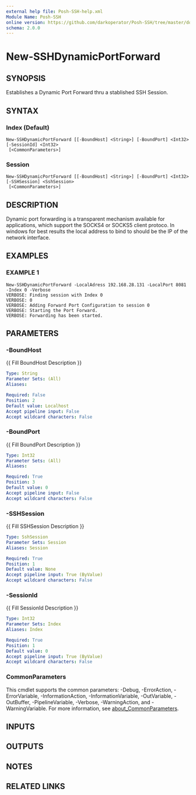 ```yaml
---
external help file: Posh-SSH-help.xml
Module Name: Posh-SSH
online version: https://github.com/darkoperator/Posh-SSH/tree/master/docs
schema: 2.0.0
---
```


# New-SSHDynamicPortForward

## SYNOPSIS
Establishes a Dynamic Port Forward thru a stablished SSH Session.

## SYNTAX

### Index (Default)
```
New-SSHDynamicPortForward [[-BoundHost] <String>] [-BoundPort] <Int32> [-SessionId] <Int32>
 [<CommonParameters>]
```

### Session
```
New-SSHDynamicPortForward [[-BoundHost] <String>] [-BoundPort] <Int32> [-SSHSession] <SshSession>
 [<CommonParameters>]
```

## DESCRIPTION
Dynamic port forwarding is a transparent mechanism available for applications, which
support the SOCKS4 or SOCKS5 client protoco.
In windows for best results the local address
to bind to should be the IP of the network interface.

## EXAMPLES

### EXAMPLE 1
```
New-SSHDynamicPortForward -LocalAdress 192.168.28.131 -LocalPort 8081 -Index 0 -Verbose
VERBOSE: Finding session with Index 0
VERBOSE: 0
VERBOSE: Adding Forward Port Configuration to session 0
VERBOSE: Starting the Port Forward.
VERBOSE: Forwarding has been started.
```

## PARAMETERS

### -BoundHost
{{ Fill BoundHost Description }}

```yaml
Type: String
Parameter Sets: (All)
Aliases:

Required: False
Position: 2
Default value: Localhost
Accept pipeline input: False
Accept wildcard characters: False
```

### -BoundPort
{{ Fill BoundPort Description }}

```yaml
Type: Int32
Parameter Sets: (All)
Aliases:

Required: True
Position: 3
Default value: 0
Accept pipeline input: False
Accept wildcard characters: False
```

### -SSHSession
{{ Fill SSHSession Description }}

```yaml
Type: SshSession
Parameter Sets: Session
Aliases: Session

Required: True
Position: 1
Default value: None
Accept pipeline input: True (ByValue)
Accept wildcard characters: False
```

### -SessionId
{{ Fill SessionId Description }}

```yaml
Type: Int32
Parameter Sets: Index
Aliases: Index

Required: True
Position: 1
Default value: 0
Accept pipeline input: True (ByValue)
Accept wildcard characters: False
```

### CommonParameters
This cmdlet supports the common parameters: -Debug, -ErrorAction, -ErrorVariable, -InformationAction, -InformationVariable, -OutVariable, -OutBuffer, -PipelineVariable, -Verbose, -WarningAction, and -WarningVariable. For more information, see [about_CommonParameters](http://go.microsoft.com/fwlink/?LinkID=113216).

## INPUTS

## OUTPUTS

## NOTES

## RELATED LINKS

